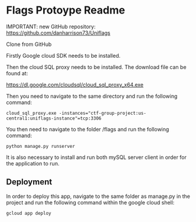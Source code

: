 # Flags Protoype Readme

IMPORTANT: new GitHub repository: https://github.com/danharrison73/Uniflags

Clone from GitHub

Firstly Google cloud SDK needs to be installed.

Then the cloud SQL proxy needs to be installed.
The download file can be found at:

https://dl.google.com/cloudsql/cloud_sql_proxy_x64.exe

Then you need to navigate to the same directory and run the following command:

    cloud_sql_proxy.exe -instances="ctf-group-project:us-central1:uniflags-instance"=tcp:3306

You then need to navigate to the folder /flags and run the following command:

    python manage.py runserver

It is also necessary to install and run both mySQL server client in order for the application to run.

## Deployment

In order to deploy this app, navigate to the same folder as manage.py in the project and run the following command
within the google cloud shell:

    gcloud app deploy


